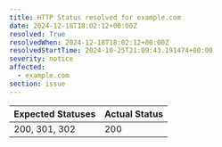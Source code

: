 ```yaml
---
title: HTTP Status resolved for example.com
date: 2024-12-18T18:02:12+00:00Z
resolved: True
resolvedWhen: 2024-12-18T18:02:12+00:00Z
resolvedStartTime: 2024-10-25T21:09:43.191474+00:00
severity: notice
affected:
  - example.com
section: issue
---
```


| Expected Statuses | Actual Status  |
|-------------------|----------------|
| 200, 301, 302 | 200 |
